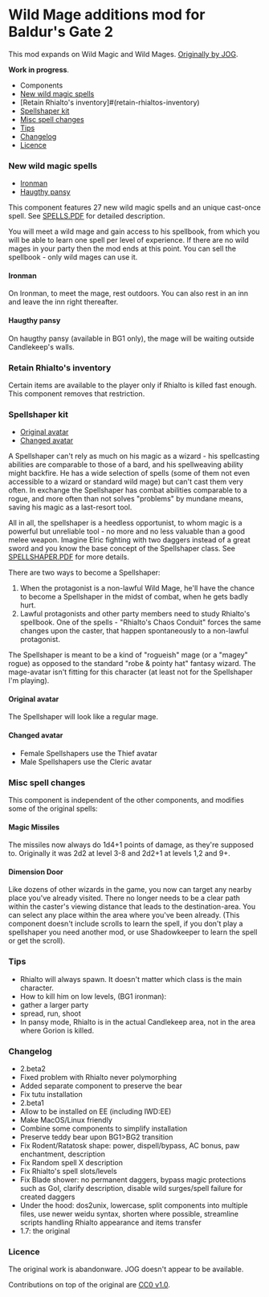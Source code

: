 # Wild Mage additions mod for Baldur's Gate 2

This mod expands on Wild Magic and Wild Mages. [Originally by JOG](http://mods.jo-ge.net/bg/shaper.htm).

**Work in progress**.

- Components
 - [New wild magic spells](#new-wild-magic-spells)
 - [Retain Rhialto's inventory]#(retain-rhialtos-inventory)
 - [Spellshaper kit](#spellshaper-kit)
 - [Misc spell changes](#misc-spell-changes)
- [Tips](#tips)
- [Changelog](#changelog)
- [Licence](#licence)

### New wild magic spells
- [Ironman](#ironman)
- [Haugthy pansy](#haugthy-pansy)

This component features 27 new wild magic spells and an unique cast-once spell. See [SPELLS.PDF](wildmage/docs/spells.pdf) for detailed description.

You will meet a wild mage and gain access to his spellbook, from which you will be able to learn one spell per level of experience. If there are no wild mages in your party then the mod ends at this point. You can sell the spellbook - only wild mages can use it.

#### Ironman
On Ironman, to meet the mage, rest outdoors. You can also rest in an inn and leave the inn right thereafter.

#### Haugthy pansy
On haugthy pansy (available in BG1 only), the mage will be waiting outside Candlekeep's walls.

### Retain Rhialto's inventory

Certain items are available to the player only if Rhialto is killed fast enough. This component removes that restriction.

### Spellshaper kit
- [Original avatar](#original-avatar)
- [Changed avatar](#changed-avatar)

A Spellshaper can't rely as much on his magic as a wizard - his spellcasting abilities are comparable to those of a bard, and his spellweaving ability might backfire. He has a wide selection of spells (some of them not even accessible to a wizard or standard wild mage) but can't cast them very often. In exchange the Spellshaper has combat abilities comparable to a rogue, and more often than not solves "problems" by mundane means, saving his magic as a last-resort tool.

All in all, the spellshaper is a heedless opportunist, to whom magic is a powerful but unreliable tool - no more and no less valuable than a good melee weapon. Imagine Elric fighting with two daggers instead of a great sword and you know the base concept of the Spellshaper class. See [SPELLSHAPER.PDF](wildmage/docs/spellshaper.pdf) for more details.

There are two ways to become a Spellshaper:

1. When the protagonist is a non-lawful Wild Mage, he'll have the chance to become a Spellshaper in the midst of combat, when he gets badly hurt.
2. Lawful protagonists and other party members need to study Rhialto's spellbook. One of the spells - "Rhialto's Chaos Conduit" forces the same changes upon the caster, that happen spontaneously to a non-lawful protagonist.

The Spellshaper is meant to be a kind of "rogueish" mage (or a "magey" rogue) as opposed to the standard "robe & pointy hat" fantasy wizard. The mage-avatar isn't fitting for this character (at least not for the Spellshaper I'm playing).

#### Original avatar
The Spellshaper will look like a regular mage.
#### Changed avatar
- Female Spellshapers use the Thief avatar
- Male Spellshapers use the Cleric avatar

### Misc spell changes

This component is independent of the other components, and modifies some of the original spells:

#### Magic Missiles
The missiles now always do 1d4+1 points of damage, as they're supposed to. Originally it was 2d2 at level 3-8 and 2d2+1 at levels 1,2 and 9+.

#### Dimension Door
Like dozens of other wizards in the game, you now can target any nearby place you've already visited. There no longer needs to be a clear path within the caster's viewing distance that leads to the destination-area. You can select any place within the area where you've been already. (This component doesn't include scrolls to learn the spell, if you don't play a spellshaper you need another mod, or use Shadowkeeper to learn the spell or get the scroll).

### Tips
- Rhialto will always spawn. It doesn't matter which class is the main character.
- How to kill him on low levels, (BG1 ironman):
 - gather a larger party
 - spread, run, shoot
- In pansy mode, Rhialto is in the actual Candlekeep area, not in the area where Gorion is killed.

### Changelog
- 2.beta2
 - Fixed problem with Rhialto never polymorphing
 - Added separate component to preserve the bear
 - Fix tutu installation
- 2.beta1
 - Allow to be installed on EE (including IWD:EE)
 - Make MacOS/Linux friendly
 - Combine some components to simplify installation
 - Preserve teddy bear upon BG1>BG2 transition
 - Fix Rodent/Ratatosk shape: power, dispell/bypass, AC bonus, paw enchantment, description
 - Fix Random spell X description
 - Fix Rhialto's spell slots/levels
 - Fix Blade shower: no permanent daggers, bypass magic protections such as GoI, clarify description, disable wild surges/spell failure for created daggers
 - Under the hood: dos2unix, lowercase, split components into multiple files, use newer weidu syntax, shorten where possible, streamline scripts handling Rhialto appearance and items transfer
- 1.7: the original


### Licence
The original work is abandonware. JOG doesn't appear to be available.

Contributions on top of the original are [CC0 v1.0](https://creativecommons.org/publicdomain/zero/1.0/).
